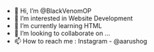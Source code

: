 - 👋 Hi, I’m @BlackVenomOP
- 👀 I’m interested in Website Development
- 🌱 I’m currently learning HTML
- 💞️ I’m looking to collaborate on ...
- 📫 How to reach me : Instagram - @aarushog

<!---
BlackVenomOP/BlackVenomOP is a ✨ special ✨ repository because its `README.md` (this file) appears on your GitHub profile.
You can click the Preview link to take a look at your changes.
--->

